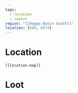 ```yaml
---
tags:
  - location
  - cavern
region: "[[Hagga Basin South]]"
location: [680, 6874]
---
```

# Location
```meta-bind-embed
[[location-map]]
```
# Loot
